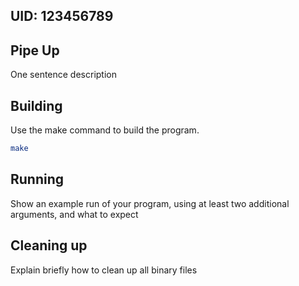 ## UID: 123456789

## Pipe Up

One sentence description

## Building

Use the make command to build the program.
```bash
make 
```

## Running

Show an example run of your program, using at least two additional arguments, and what to expect

## Cleaning up

Explain briefly how to clean up all binary files
